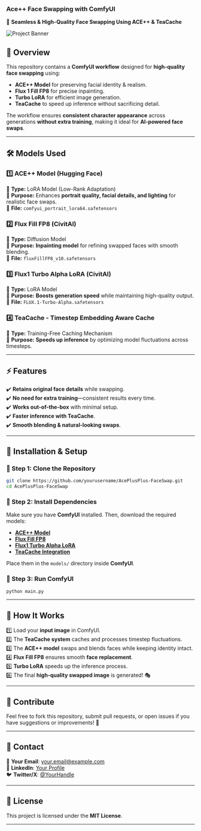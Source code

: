 ### **Ace++ Face Swapping with ComfyUI**  
🚀 **Seamless & High-Quality Face Swapping Using ACE++ & TeaCache**  

![Project Banner](your-image-url-here)  

## **📌 Overview**  
This repository contains a **ComfyUI workflow** designed for **high-quality face swapping** using:  
- **ACE++ Model** for preserving facial identity & realism.  
- **Flux 1 Fill FP8** for precise inpainting.  
- **Turbo LoRA** for efficient image generation.  
- **TeaCache** to speed up inference without sacrificing detail.  

The workflow ensures **consistent character appearance** across generations **without extra training**, making it ideal for **AI-powered face swaps**.  

---

## **🛠️ Models Used**  
### **1️⃣ ACE++ Model (Hugging Face)**  
🔹 **Type:** LoRA Model (Low-Rank Adaptation)  
🔹 **Purpose:** Enhances **portrait quality, facial details, and lighting** for realistic face swaps.  
🔹 **File:** `comfyui_portrait_lora64.safetensors`  

### **2️⃣ Flux Fill FP8 (CivitAI)**  
🔹 **Type:** Diffusion Model  
🔹 **Purpose:** **Inpainting model** for refining swapped faces with smooth blending.  
🔹 **File:** `fluxFillFP8_v10.safetensors`  

### **3️⃣ Flux1 Turbo Alpha LoRA (CivitAI)**  
🔹 **Type:** LoRA Model  
🔹 **Purpose:** **Boosts generation speed** while maintaining high-quality output.  
🔹 **File:** `FLUX.1-Turbo-Alpha.safetensors`  

### **4️⃣ TeaCache - Timestep Embedding Aware Cache**  
🔹 **Type:** Training-Free Caching Mechanism  
🔹 **Purpose:** **Speeds up inference** by optimizing model fluctuations across timesteps.  

---

## **⚡ Features**  
✔️ **Retains original face details** while swapping.  
✔️ **No need for extra training**—consistent results every time.  
✔️ **Works out-of-the-box** with minimal setup.  
✔️ **Faster inference with TeaCache**.  
✔️ **Smooth blending & natural-looking swaps**.  

---

## **📂 Installation & Setup**  

### **🔹 Step 1: Clone the Repository**  
```bash
git clone https://github.com/yourusername/AcePlusPlus-FaceSwap.git
cd AcePlusPlus-FaceSwap
```

### **🔹 Step 2: Install Dependencies**  
Make sure you have **ComfyUI** installed. Then, download the required models:  
- **[ACE++ Model](your-download-link-here)**  
- **[Flux Fill FP8](your-download-link-here)**  
- **[Flux1 Turbo Alpha LoRA](your-download-link-here)**  
- **[TeaCache Integration](your-download-link-here)**  

Place them in the `models/` directory inside **ComfyUI**.  

### **🔹 Step 3: Run ComfyUI**  
```bash
python main.py
```

---

## **📜 How It Works**  
1️⃣ Load your **input image** in ComfyUI.  
2️⃣ The **TeaCache system** caches and processes timestep fluctuations.  
3️⃣ The **ACE++ model** swaps and blends faces while keeping identity intact.  
4️⃣ **Flux Fill FP8** ensures smooth **face replacement**.  
5️⃣ **Turbo LoRA** speeds up the inference process.  
6️⃣ The final **high-quality swapped image** is generated! 🎭  

---

## **📢 Contribute**  
Feel free to fork this repository, submit pull requests, or open issues if you have suggestions or improvements! 🚀  

---

## **📩 Contact**  
📧 **Your Email**: your.email@example.com  
🔗 **LinkedIn**: [Your Profile](your-linkedin-url)  
🐦 **Twitter/X**: [@YourHandle](your-twitter-url)  

---

## **📜 License**  
This project is licensed under the **MIT License**.  

---
